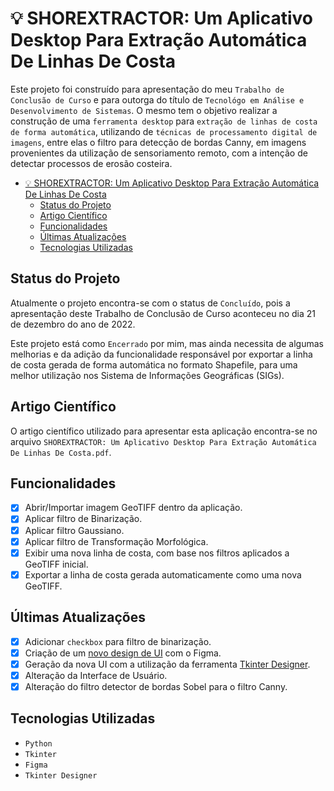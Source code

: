 # 💡 SHOREXTRACTOR: Um Aplicativo Desktop Para Extração Automática De Linhas De Costa

Este projeto foi construído para apresentação do meu `Trabalho de Conclusão de Curso` e para outorga do título de `Tecnológo em Análise e Desenvolvimento de Sistemas`. O mesmo tem o objetivo realizar a construção de uma `ferramenta desktop` para `extração de linhas de costa de forma automática`, utilizando de `técnicas de processamento digital de imagens`, entre elas o filtro para detecção de bordas Canny, em imagens provenientes da utilização de sensoriamento remoto, com a intenção de detectar processos de erosão costeira.

<!-- # Tópicos -->

- [💡 SHOREXTRACTOR: Um Aplicativo Desktop Para Extração Automática De Linhas De Costa](#-shorextractor-um-aplicativo-desktop-para-extração-automática-de-linhas-de-costa)
  - [Status do Projeto](#status-do-projeto)
  - [Artigo Científico](#artigo-científico)
  - [Funcionalidades](#funcionalidades)
  - [Últimas Atualizações](#últimas-atualizações)
  - [Tecnologias Utilizadas](#tecnologias-utilizadas)

## Status do Projeto

Atualmente o projeto encontra-se com o status de `Concluído`, pois a apresentação deste Trabalho de Conclusão de Curso aconteceu no dia 21 de dezembro do ano de 2022.

Este projeto está como `Encerrado` por mim, mas ainda necessita de algumas melhorias e da adição da funcionalidade responsável por exportar a linha de costa gerada de forma automática no formato Shapefile, para uma melhor utilização nos Sistema de Informações Geográficas (SIGs).

## Artigo Científico

O artigo científico utilizado para apresentar esta aplicação encontra-se no arquivo `SHOREXTRACTOR: Um Aplicativo Desktop Para Extração Automática De Linhas De Costa.pdf`.

## Funcionalidades

- [x] Abrir/Importar imagem GeoTIFF dentro da aplicação.
- [x] Aplicar filtro de Binarização.
- [x] Aplicar filtro Gaussiano.
- [x] Aplicar filtro de Transformação Morfológica.
- [x] Exibir uma nova linha de costa, com base nos filtros aplicados a GeoTIFF inicial.
- [x] Exportar a linha de costa gerada automaticamente como uma nova GeoTIFF.

## Últimas Atualizações

- [x] Adicionar `checkbox` para filtro de binarização.
- [x] Criação de um [novo design de UI](https://www.figma.com/file/nJtpNbYZZpwegbp1ECO3lB/Interface-White-(UPDATE)?t=NaHfAyMjEXdRr4vT-1) com o Figma.
- [x] Geração da nova UI com a utilização da ferramenta [Tkinter Designer](https://github.com/ParthJadhav/Tkinter-Designer).
- [x] Alteração da Interface de Usuário.
- [x] Alteração do filtro detector de bordas Sobel para o filtro Canny.

## Tecnologias Utilizadas

- `Python`
- `Tkinter`
- `Figma`
- `Tkinter Designer`
